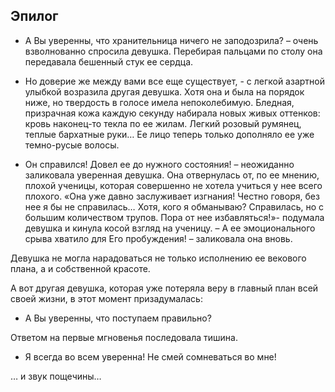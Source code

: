 ## Эпилог

- А Вы уверенны, что хранительница ничего не заподозрила? – очень взволнованно спросила девушка. Перебирая пальцами по
  столу она передавала бешенный стук ее сердца.

- Но доверие же между вами все еще существует, - с легкой азартной улыбкой возразила другая девушка. Хотя она и была на
  порядок ниже, но твердость в голосе имела непоколебимую. Бледная, призрачная кожа каждую секунду набирала новых живых
  оттенков: кровь наконец-то текла по ее жилам. Легкий розовый румянец, теплые бархатные руки… Ее лицо теперь только
  дополняло ее уже темно-русые волосы.

- Он справился! Довел ее до нужного состояния! – неожиданно заликовала уверенная девушка. Она отвернулась от, по ее
  мнению, плохой ученицы, которая совершенно не хотела учиться у нее всего плохого. «Она уже давно заслуживает изгнания!
  Честно говоря, без нее я бы не справилась… Хотя, кого я обманываю? Справилась, но с большим количеством трупов. Пора
  от нее избавляться!»- подумала девушка и кинула косой взгляд на ученицу. – А ее эмоционального срыва хватило для Его
  пробуждения! – заликовала она вновь.

Девушка не могла нарадоваться не только исполнению ее векового плана, а и собственной красоте.

А вот другая девушка, которая уже потеряла веру в главный план всей своей жизни, в этот момент призадумалась:

- А Вы уверенны, что поступаем правильно?

Ответом на первые мгновенья последовала тишина.

- Я всегда во всем уверенна! Не смей сомневаться во мне!

… и звук пощечины…
